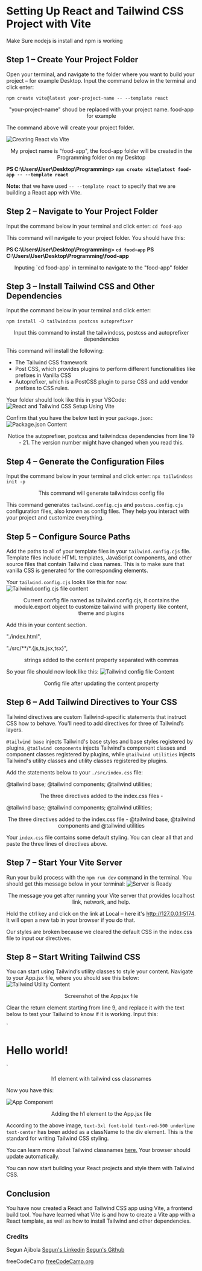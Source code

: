 # Setting Up React and Tailwind CSS Project with Vite
Make Sure nodejs is install and npm is working
## Step 1 – Create Your Project Folder

Open your terminal, and navigate to the folder where you want to build your project – for example Desktop. Input the command below in the terminal and click enter:‌

`
  npm create vite@latest your-project-name -- --template react
`

<p align="center">"your-project-name" shoud be replaced with your project name. food-app for example</p>

The command above will create your project folder.‌

![Creating React via Vite](Readme-img/create-vite-react.png)
<p align="center">My project name is "food-app", the food-app folder will be created in the Programming folder on my Desktop</p>

  **PS C:\Users\User\Desktop\Programming> `npm create vite@latest food-app -- --template react`**


**‌Note:** that we have used `-- --template react` to specify that we are building a React app with Vite.

## Step 2 – Navigate to Your Project Folder

Input the command below in your terminal and click enter:
`
  cd food-app
`

‌This command will navigate to your project folder. You should have this:

**PS C:\Users\User\Desktop\Programming> `cd food-app`**
**PS C:\Users\User\Desktop\Programming\food-app**
<p align="center">Inputing `cd food-app` in terminal to navigate to the "food-app" folder</p>

## Step 3 – Install Tailwind CSS and Other Dependencies
Input the command below in your terminal and click enter:

`
  npm install -D tailwindcss postcss autoprefixer
`

<p align="center">Input this command to install the tailwindcss, postcss and autoprefixer dependencies</p>

This command will install the following:

* The Tailwind CSS framework
* Post CSS, which provides plugins to perform different functionalities like prefixes in Vanilla CSS
* Autoprefixer, which is a PostCSS plugin to parse CSS and add vendor prefixes to CSS rules.

Your folder should look like this in your VSCode:‌
![React and Tailwind CSS Setup Using Vite](Readme-img/React-Tailwind-vite-setup.png)

Confirm that you have the below text in your `package.json‌:`
![Package.json Content](Readme-img/package-json-content.png)
<p align="center">Notice the autoprefixer, postcss and tailwindcss dependencies from line 19 - 21. The version number might have changed when you read this.</p>

## Step 4 – Generate the Configuration Files
Input the command below in your terminal and click enter:
`
  npx tailwindcss init -p
`
<p align="center">This command will generate tailwindcss config file</p>

This command generates `tailwind.config.cjs` and `postcss.config.cjs` configuration files, also known as config files. They help you interact with your project and customize everything.

## Step 5 – Configure Source Paths

Add the paths to all of your template files in your `tailwind.config.cjs` file. Template files include HTML templates, JavaScript components, and other source files that contain Tailwind class names. This is to make sure that vanilla CSS is generated for the corresponding elements.

Your `tailwind.config.cjs` looks like this for now:
![Tailwind.config.cjs file content](Readme-img/tailwind-config.png)
<p align="center">Current config file named as tailwind.config.cjs, it contains the module.export object to customize tailwind with property like content, theme and plugins</p>

Add this in your content section.

"./index.html",

"./src/**/*.{js,ts,jsx,tsx}",
<p align="center">strings added to the content property separated with commas</p>

So your file should now look like this:
![Tailwind config file Content](Readme-img/tailwind-content.png)
<p align="center">Config file after updating the content property</p>

## Step 6 – Add Tailwind Directives to Your CSS

Tailwind directives are custom Tailwind-specific statements that instruct CSS how to behave. You'll need to add directives for three of Tailwind’s layers.

`@tailwind base` injects Tailwind's base styles and base styles registered by plugins, `@tailwind components` injects Tailwind's component classes and component classes registered by plugins, while `@tailwind utilities` injects Tailwind's utility classes and utility classes registered by plugins.

Add the statements below to your `./src/index.css` file:

@tailwind base;
@tailwind components;
@tailwind utilities;

<p align="center">The three directives added to the index.css files - </p>

@tailwind base;
@tailwind components;
@tailwind utilities;

<p align="center">The three directives added to the index.css file - @tailwind base, @tailwind components and @tailwind utilities</p>

Your `index.css` file contains some default styling. You can clear all that and paste the three lines of directives above.

## Step 7 – Start Your Vite Server
Run your build process with the `npm run dev` command in the terminal. You should get this message below in your terminal‌:
![Server is Ready](Readme-img/server-ready.png)
<p align="center">The message you get after running your Vite server that provides localhost link, network, and help.</p>

Hold the ctrl key and click on the link at Local – here it's http://127.0.0.1:5174. It will open a new tab in your browser if you do that.

Our styles are broken because we cleared the default CSS in the index.css file to input our directives.

## Step 8 – Start Writing Tailwind CSS
You can start using Tailwind’s utility classes to style your content. Navigate to your App.jsx file, where you should see this below:
![Tailwind Utility Content](Readme-img/tailwind-utility.png)
<p align="center">Screenshot of the App.jsx file</p>

Clear the return element starting from line 9, and replace it with the text below to test your Tailwind to know if it is working. Input this:

`
<h1 className="text-3xl font-bold underline text-center">Hello world!</h1> 
`
<p align="center">h1 element with tailwind css classnames</p>

Now you have this:

![App Component](Readme-img/app-component.png)
<p align="center">Adding the h1 element to the App.jsx file</p>

According to the above image, `text-3xl font-bold text-red-500 underline text-center` has been added as a className to the div element. This is the standard for writing Tailwind CSS styling.

You can learn more about Tailwind classnames [here.](https://tailwindcss.com/docs) Your browser should update automatically.

You can now start building your React projects and style them with Tailwind CSS.

## Conclusion

You have now created a React and Tailwind CSS app using Vite, a frontend build tool. You have learned what Vite is and how to create a Vite app with a React template, as well as how to install Tailwind and other dependencies.

### Credits
Segun Ajibola
[Segun's Linkedin](https://linkedin.com/in/segunajibola)
[Segun's Github](https://github.com/segunajibola)

freeCodeCamp
[freeCodeCamp.org](https://freecodecamp.org)